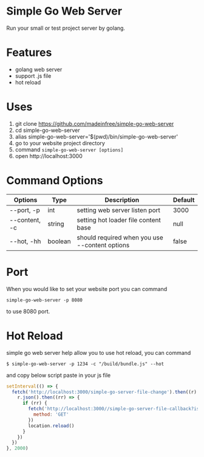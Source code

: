 # Simple Go Web Server

Run your small or test project server by golang.

# Features

- golang web server
- support .js file
- hot reload

# Uses

1. git clone https://github.com/madeinfree/simple-go-web-server
2. cd simple-go-web-server
3. alias simple-go-web-server='$(pwd)/bin/simple-go-web-server'
4. go to your website project directory
5. command ```simple-go-web-server [options]```
6. open http://localhost:3000

# Command Options

|    Options    | Type |          Description          | Default |
| -------------  | ---- |          -----------          | ----- |
|--port, -p|int|setting web server listen port| 3000 |
|--content, -c|string|setting hot loader file content base|null|
|--hot, -hh|boolean|should required when you use --content options| false |

# Port

When you would like to set your website port you can command

```command
simple-go-web-server -p 8080
```

to use 8080 port.

# Hot Reload

simple go web server help allow you to use hot reload, you can command

```command
$ simple-go-web-server -p 1234 -c "/build/bundle.js" --hot
```

and copy below script paste in your js file

```javascript
setInterval(() => {
  fetch('http://localhost:3000/simple-go-server-file-change').then((r) => {
    r.json().then((rr) => {
      if (rr) {
        fetch('http://localhost:3000//simple-go-server-file-callback?isOK=true', {
          method: 'GET'
        })
        location.reload()
      }
    })
  })
}, 2000)
```
